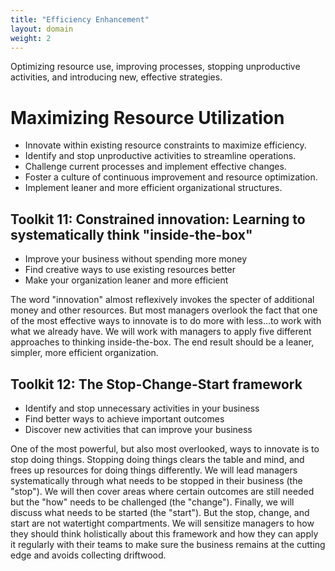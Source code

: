 ```yaml
---
title: "Efficiency Enhancement"
layout: domain
weight: 2
---
```


Optimizing resource use, improving processes, stopping unproductive activities, and introducing new, effective strategies.

# Maximizing Resource Utilization

- Innovate within existing resource constraints to maximize efficiency.
- Identify and stop unproductive activities to streamline operations.
- Challenge current processes and implement effective changes.
- Foster a culture of continuous improvement and resource optimization.
- Implement leaner and more efficient organizational structures.

## Toolkit 11: Constrained innovation: Learning to systematically think "inside-the-box"

- Improve your business without spending more money
- Find creative ways to use existing resources better
- Make your organization leaner and more efficient

The word "innovation" almost reflexively invokes the specter of additional money and other resources. But most managers overlook the fact that one of the most effective ways to innovate is to do more with less...to work with what we already have. We will work with managers to apply five different approaches to thinking inside-the-box. The end result should be a leaner, simpler, more efficient organization.

## Toolkit 12: The Stop-Change-Start framework

- Identify and stop unnecessary activities in your business
- Find better ways to achieve important outcomes
- Discover new activities that can improve your business

One of the most powerful, but also most overlooked, ways to innovate is to stop doing things. Stopping doing things clears the table and mind, and frees up resources for doing things differently. We will lead managers systematically through what needs to be stopped in their business (the "stop"). We will then cover areas where certain outcomes are still needed but the "how" needs to be challenged (the "change"). Finally, we will discuss what needs to be started (the "start"). But the stop, change, and start are not watertight compartments. We will sensitize managers to how they should think holistically about this framework and how they can apply it regularly with their teams to make sure the business remains at the cutting edge and avoids collecting driftwood.
